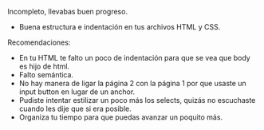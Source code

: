 Incompleto, llevabas buen progreso.

- Buena estructura e indentación en tus archivos HTML y CSS.

Recomendaciones:

- En tu HTML te falto un poco de indentación para que se vea que body es hijo de html.
- Falto semántica.
- No hay manera de ligar la página 2 con la página 1 por que usaste un input button en lugar de un anchor.
- Pudiste intentar estilizar un poco más los selects, quizás no escuchaste cuando les dije que si era posible.
- Organiza tu tiempo para que puedas avanzar un poquito más.
